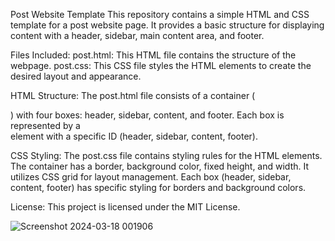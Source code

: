 
Post Website Template 
This repository contains a simple HTML and CSS template for a post website page. It provides a basic structure for displaying content with a header, sidebar, main content area, and footer.

Files Included:
post.html: This HTML file contains the structure of the webpage.
post.css: This CSS file styles the HTML elements to create the desired layout and appearance.

HTML Structure:
The post.html file consists of a container (<div class="container">) with four boxes: header, sidebar, content, and footer.
Each box is represented by a <div> element with a specific ID (header, sidebar, content, footer).

CSS Styling:
The post.css file contains styling rules for the HTML elements.
The container has a border, background color, fixed height, and width. It utilizes CSS grid for layout management.
Each box (header, sidebar, content, footer) has specific styling for borders and background colors.

License:
This project is licensed under the MIT License.








![Screenshot 2024-03-18 001906](https://github.com/AdityaRaj010104/post_website_template/assets/157631868/c8408699-c6f8-483d-a9ea-4b8194353f35)
